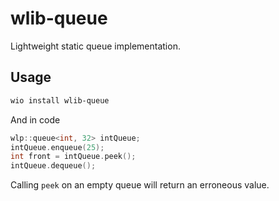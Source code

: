 # wlib-queue

Lightweight static queue implementation.

## Usage

```bash
wio install wlib-queue
```

And in code

```c++
wlp::queue<int, 32> intQueue;
intQueue.enqueue(25);
int front = intQueue.peek();
intQueue.dequeue();
```

Calling `peek` on an empty queue will return
an erroneous value.
